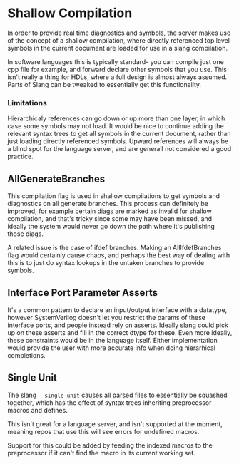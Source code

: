 
# Shallow Compilation

In order to provide real time diagnostics and symbols, the server makes use of the concept of a shallow compilation, where directly referenced top level symbols in the current document are loaded for use in a slang compilation.

In software languages this is typically standard- you can compile just one cpp file for example, and forward declare other symbols that you use.
This isn't really a thing for HDLs, where a full design is almost always assumed. Parts of Slang can be tweaked to essentially get this functionality.

### Limitations

Hierarchicaly references can go down or up more than one layer, in which case some symbols may not load. It would be nice to continue adding the relevant syntax trees to get all symbols in the current document, rather than just loading directly referenced symbols. Upward references will always be a blind spot for the language server, and are generall not considered a good practice.

## AllGenerateBranches

This compilation flag is used in shallow compilations to get symbols and diagnostics on all generate branches. This process can definitely be improved; for example certain diags are marked as invalid for shallow compilation, and that's tricky since some may have been missed, and ideally the system would never go down the path where it's publishing those diags.

A related issue is the case of ifdef branches. Making an AllIfdefBranches flag would certainly cause chaos, and perhaps the best way of dealing with this is to just do syntax lookups in the untaken branches to provide symbols.

## Interface Port Parameter Asserts

It's a common pattern to declare an input/output interface with a datatype, however SystemVerilog doesn't let you restrict the params of these interface ports, and people instead rely on asserts. Ideally slang could pick up on these asserts and fill in the correct dtype for these. Even more ideally, these constraints would be in the language itself. Either implementation would provide the user with more accurate info when doing hierarhical completions.

## Single Unit

The slang `--single-unit` causes all parsed files to essentially be squashed together, which has the effect of syntax trees inheriting preprocessor macros and defines.

This isn't great for a language server, and isn't supported at the moment, meaning repos that use this will see errors for undefined macros.

Support for this could be added by feeding the indexed macros to the preprocessor if it can't find the macro in its current working set.
